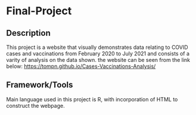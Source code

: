 # Final-Project

## Description
This project is a website that visually demonstrates data relating to COVID cases and vaccinations from February 2020 to July 2021 and consists of a varity of analysis on the data shown. the website can be seen from the link below:
https://tompn.github.io/Cases-Vaccinations-Analysis/

## Framework/Tools
Main language used in this project is R, with incorporation of HTML to construct the webpage. 
